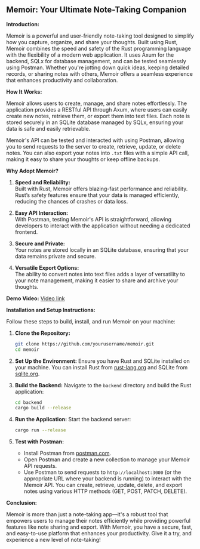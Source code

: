 ## Memoir: Your Ultimate Note-Taking Companion

**Introduction:**

Memoir is a powerful and user-friendly note-taking tool designed to simplify how you capture, organize, and share your thoughts. Built using Rust, Memoir combines the speed and safety of the Rust programming language with the flexibility of a modern web application. It uses Axum for the backend, SQLx for database management, and can be tested seamlessly using Postman. Whether you're jotting down quick ideas, keeping detailed records, or sharing notes with others, Memoir offers a seamless experience that enhances productivity and collaboration.

**How It Works:**

Memoir allows users to create, manage, and share notes effortlessly. The application provides a RESTful API through Axum, where users can easily create new notes, retrieve them, or export them into text files. Each note is stored securely in an SQLite database managed by SQLx, ensuring your data is safe and easily retrievable. 

Memoir's API can be tested and interacted with using Postman, allowing you to send requests to the server to create, retrieve, update, or delete notes. You can also export your notes into `.txt` files with a simple API call, making it easy to share your thoughts or keep offline backups.

**Why Adopt Memoir?**

1. **Speed and Reliability:**  
   Built with Rust, Memoir offers blazing-fast performance and reliability. Rust’s safety features ensure that your data is managed efficiently, reducing the chances of crashes or data loss.

2. **Easy API Interaction:**  
   With Postman, testing Memoir's API is straightforward, allowing developers to interact with the application without needing a dedicated frontend.

3. **Secure and Private:**  
   Your notes are stored locally in an SQLite database, ensuring that your data remains private and secure.

4. **Versatile Export Options:**  
   The ability to convert notes into text files adds a layer of versatility to your note management, making it easier to share and archive your thoughts.


**Demo Video:**
[Video link](https://www.awesomescreenshot.com/video/30900617?key=5225854e6de04179b29916290380729d)

**Installation and Setup Instructions:**

Follow these steps to build, install, and run Memoir on your machine:

1. **Clone the Repository:**
   ```bash
   git clone https://github.com/yourusername/memoir.git
   cd memoir
   ```

2. **Set Up the Environment:**
   Ensure you have Rust and SQLite installed on your machine. You can install Rust from [rust-lang.org](https://www.rust-lang.org/) and SQLite from [sqlite.org](https://sqlite.org/).

3. **Build the Backend:**
   Navigate to the `backend` directory and build the Rust application:
   ```bash
   cd backend
   cargo build --release
   ```

4. **Run the Application:**
   Start the backend server:
   ```bash
   cargo run --release
   ```

5. **Test with Postman:**
   - Install Postman from [postman.com](https://www.postman.com/).
   - Open Postman and create a new collection to manage your Memoir API requests.
   - Use Postman to send requests to `http://localhost:3000` (or the appropriate URL where your backend is running) to interact with the Memoir API. You can create, retrieve, update, delete, and export notes using various HTTP methods (GET, POST, PATCH, DELETE).

**Conclusion:**

Memoir is more than just a note-taking app—it's a robust tool that empowers users to manage their notes efficiently while providing powerful features like note sharing and export. With Memoir, you have a secure, fast, and easy-to-use platform that enhances your productivity. Give it a try, and experience a new level of note-taking!
